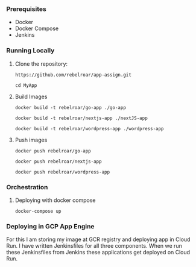 ### Prerequisites
- Docker
- Docker Compose
- Jenkins

### Running Locally
1. Clone the repository:
   
   ```https://github.com/rebelroar/app-assign.git```
   
   ```cd MyApp```

3. Build Images
   
   ```docker build -t rebelroar/go-app ./go-app```
   
   ```docker build -t rebelroar/nextjs-app ./nextJS-app```
   
   ```docker build -t rebelroar/wordpress-app ./wordpress-app```

3. Push images
   
   ```docker push rebelroar/go-app```
   
   ```docker push rebelroar/nextjs-app```

   ```docker push rebelroar/wordpress-app```


### Orchestration
1. Deploying with docker compose
   
   ```docker-compose up```


### Deploying in GCP App Engine
For this I am storing my image at GCR registry and deploying app in Cloud Run.
I have written Jenkinsfiles for all three components. When we run these Jenkinsfiles from Jenkins these applications get deployed on Cloud Run.
